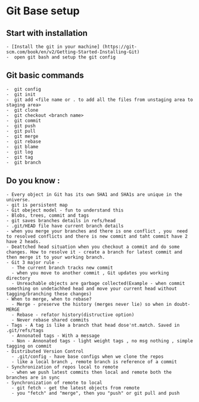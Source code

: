 # Git Base setup 

## Start with  installation
    - [Install the git in your machine] (https://git-scm.com/book/en/v2/Getting-Started-Installing-Git)
    -  open git bash and setup the git config
## Git basic commands 
    -  git config
    -  git init
    -  git add <file name or . to add all the files from unstaging area to staging area>
    -  git clone
    -  git checkout <branch name>
    -  git commit
    -  git push
    -  git pull
    -  git merge
    -  git rebase
    -  git blame
    -  git log
    -  git tag
    -  git branch
## Do you know :
    - Every object in Git has its own SHA1 and SHA1s are unique in the universe.
    - git is persistent map
    - Git obeject model - fun to understand this
    - Blobs, trees, commit and tags
    - git saves branches details in refs/head
    - .git/HEAD file have current branch details
    - when you merge your branches and there is one conflict , you  need to resolved conflicts and there is new commit and taht commit have 2 have 2 heads.
    - Deattched head situation when you checkout a commit and do some changes. How to resolve it - create a branch for latest commit and then merge it to your working branch.
    - Git 3 major rule -
      - The current branch tracks new commit 
      - when you move to another commit , Git updates you working directory
      - Unreachable objects are garbage collected(Example - when commit something on undetachhed head and move your current head without tagging/branching these changes)
    - When to merge, when to rebase?
      - Merge - preserve the history (merges never lie) so when in doubt- MERGE
      - Rebase - refator history(distructive option)
      - Never rebase shared commits
    - Tags - A tag is like a branch that head dose'nt.match. Saved in .git/refs/tags
      - Annonated tags - With a message
      - Non - Annonated tags - light weight tags , no msg nothing , simple tagging on commit
    - Distributed Version Control
      - .git/config - have base configs when we clone the repos
      - like a local branch , remote branch is reference of a commit
    - Synchronization of repos local to remote
      - when we push latest commits then local and remote both the branches are in sync
    - Synchronization of remote to local
      - git fetch - get the latest objects from remote
      - you "fetch" and "merge", then you "push" or git pull and push
  
  
  





